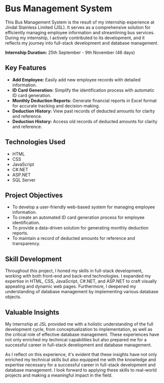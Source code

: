 # Bus Management System

This Bus Management System is the result of my internship experience at Jindal Stainless Limited (JSL). It serves as a comprehensive solution for efficiently managing employee information and streamlining bus services. During my internship, I actively contributed to its development, and it reflects my journey into full-stack development and database management.

**Internship Duration:** 25th September - 9th November (46 days)

## Key Features

- **Add Employee:** Easily add new employee records with detailed information.
- **ID Card Generation:** Simplify the identification process with automatic ID card generation.
- **Monthly Deduction Reports:** Generate financial reports in Excel format for accurate tracking and decision-making.
- **Deduction History:** View past records of deducted amounts for clarity and reference.
-  **Deduction History:** Access old records of deducted amounts for clarity and reference.

## Technologies Used

- HTML
- CSS
- JavaScript
- C#.NET
- ASP.NET
- SQL Server

## Project Objectives

- To develop a user-friendly web-based system for managing employee information.
- To create an automated ID card generation process for employee identification.
- To provide a data-driven solution for generating monthly deduction reports.
- To maintain a record of deducted amounts for reference and transparency.

## Skill Development

Throughout this project, I honed my skills in full-stack development, working with both front-end and back-end technologies. I expanded my expertise in HTML, CSS, JavaScript, C#.NET, and ASP.NET to craft visually appealing and dynamic web pages. Furthermore, I deepened my understanding of database management by implementing various database objects.

## Valuable Insights

My internship at JSL provided me with a holistic understanding of the full development cycle, from conceptualization to implementation, as well as the critical role of effective database management. These experiences have not only enriched my technical capabilities but also prepared me for a successful career in full-stack development and database management.

As I reflect on this experience, it's evident that these insights have not only enriched my technical skills but also equipped me with the knowledge and expertise necessary for a successful career in full-stack development and database management. I look forward to applying these skills to real-world projects and making a meaningful impact in the field.



